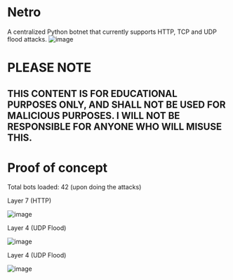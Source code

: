 # Netro
A centralized Python botnet that currently supports HTTP, TCP and UDP flood attacks.
![image](https://github.com/user-attachments/assets/3a73bcea-811f-48ee-ad1f-06527944ebf9)


# PLEASE NOTE
## THIS CONTENT IS FOR EDUCATIONAL PURPOSES ONLY, AND SHALL NOT BE USED FOR MALICIOUS PURPOSES. I WILL NOT BE RESPONSIBLE FOR ANYONE WHO WILL MISUSE THIS.


# Proof of concept
Total bots loaded: 42 (upon doing the attacks)

Layer 7 (HTTP)

![image](https://github.com/user-attachments/assets/c8e88017-3b4a-4816-b770-6989cd2696eb)

Layer 4 (UDP Flood)

![image](https://github.com/user-attachments/assets/dcfd54b2-ba9f-418e-8a79-bfaac592ee3a)

Layer 4 (UDP Flood)

![image](https://github.com/user-attachments/assets/103b81b7-c75b-4378-ae57-a68208a8cf0a)
